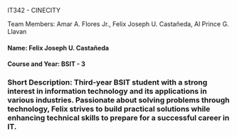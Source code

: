 IT342 - CINECITY

Team Members: Amar A. Flores Jr., Felix Joseph U. Castañeda, Al Prince G. Llavan

#### Name: Felix Joseph U. Castañeda
#### Course and Year: BSIT - 3


### Short Description: Third-year BSIT student with a strong interest in information technology and its applications in various industries. Passionate about solving problems through technology, Felix strives to build practical solutions while enhancing technical skills to prepare for a successful career in IT.
